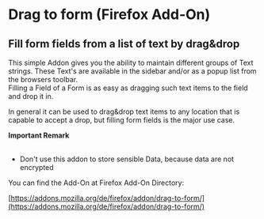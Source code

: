# Drag to form (Firefox Add-On)

## Fill form fields from a list of text by drag&drop

This simple Addon gives you the ability to maintain different groups of Text strings. These Text's are available in the sidebar and/or as a popup list from the browsers toolbar.   
Filling a Field of a Form is as easy as dragging such text items to the field and drop it in.  
  
In general it can be used to drag&drop text items to any location that is capable to accept a drop, but filling form fields is the major use case.  
  
**Important Remark**  
 

*   Don't use this addon to store sensible Data, because data are not encrypted

You can find the Add-On at Firefox Add-On Directory:

[https://addons.mozilla.org/de/firefox/addon/drag-to-form/](https://addons.mozilla.org/de/firefox/addon/drag-to-form/)